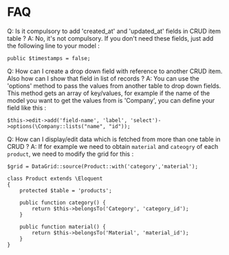 # FAQ

Q: Is it compulsory to add 'created_at' and 'updated_at' fields in CRUD item table ?
A: No, it's not compulsory. If you don't need these fields, just add the following line to your model :

	public $timestamps = false;

Q: How can I create a drop down field with reference to another CRUD item. Also how can I show that field in list of records ?
A: You can use the 'options' method to pass the values from another table to drop down fields. This method gets an array of key/values, for example if the name    of the model you want to get the values from is 'Company', you can define your field like this :

	$this->edit->add('field-name', 'label', 'select')->options(\Company::lists("name", "id"));

Q: How can I display/edit data which is fetched from more than one table in CRUD ?
A: If for example we need to obtain `material` and `cateogry` of each `product`, we need to modify the grid for this :

	$grid = DataGrid::source(Product::with('category','material');

	class Product extends \Eloquent
	{
		protected $table = 'products';

		public function category() {
			return $this->belongsTo('Category', 'category_id');
		}

		public function material() {
			return $this->belongsTo('Material', 'material_id');
		}
	}
